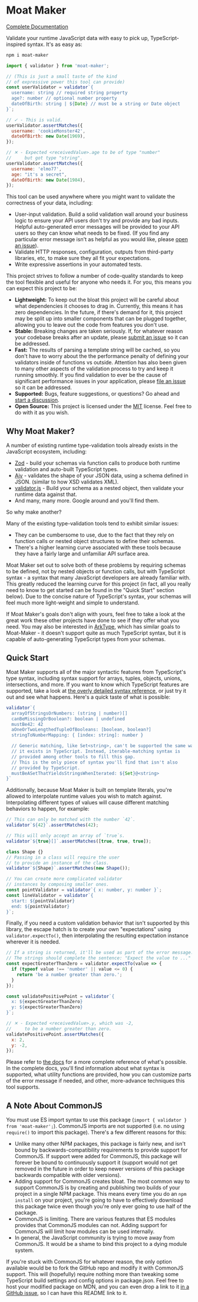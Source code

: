 # Moat Maker

[Complete Documentation](https://thescottyjam.gitbook.io/moat-maker/)

Validate your runtime JavaScript data with easy to pick up, TypeScript-inspired syntax. It's as easy as:

```bash
npm i moat-maker
```

```javascript
import { validator } from 'moat-maker';

// (This is just a small taste of the kind
// of expressive power this tool can provide)
const userValidator = validator`{
  username: string // required string property
  age?: number // optional number property
  dateOfBirth: string | ${Date} // must be a string or Date object
}`;

// ✓ - This is valid.
userValidator.assertMatches({
  username: 'cookieMonster42',
  dateOfBirth: new Date(1969),
});

// ✕ - Expected <receivedValue>.age to be of type "number"
//     but got type "string".
userValidator.assertMatches({
  username: 'elmo77',
  age: "it's a secret",
  dateOfBirth: new Date(1984),
});
```

This tool can be used anywhere where you might want to validate the correctness of your data, including:
* User-input validation. Build a solid validation wall around your business logic to ensure your API users don't try and provide any bad inputs. Helpful auto-generated error messages will be provided to your API users so they can know what needs to be fixed. (If you find any particular error message isn't as helpful as you would like, please [open an issue](https://github.com/theScottyJam/moat-maker/issues/new)).
* Validate HTTP responses, configuration, outputs from third-party libraries, etc, to make sure they all fit your expectations.
* Write expressive assertions in your automated tests.

This project strives to follow a number of code-quality standards to keep the tool flexible and useful for anyone who needs it. For you, this means you can expect this project to be:
* **Lightweight:** To keep out the bloat this project will be careful about what dependencies it chooses to drag in. Currently, this means it has zero dependencies. In the future, if there's demand for it, this project may be split up into smaller components that can be plugged together, allowing you to leave out the code from features you don't use.
* **Stable:** Breaking changes are taken seriously. If, for whatever reason your codebase breaks after an update, please [submit an issue](https://github.com/theScottyJam/moat-maker/issues/new) so it can be addressed.
* **Fast:** The results of parsing a template string will be cached, so you don't have to worry about the the performance penalty of defining your validators inside of functions vs outside. Attention has also been given to many other aspects of the validation process to try and keep it running smoothly. If you find validation to ever be the cause of significant performance issues in your application, please [file an issue](https://github.com/theScottyJam/moat-maker/issues/new) so it can be addressed.
* **Supported:** Bugs, feature suggestions, or questions? Go ahead and [start a discussion](https://github.com/theScottyJam/moat-maker/issues/new).
* **Open Source:** This project is licensed under the [MIT](https://github.com/theScottyJam/moat-maker/blob/main/LICENSE) license. Feel free to do with it as you wish.

## Why Moat Maker?

A number of existing runtime type-validation tools already exists in the JavaScript ecosystem, including:
* [Zod](https://github.com/colinhacks/zod) - build your schemas via function calls to produce both runtime validation and auto-built TypeScript types.
* [Ajv](https://github.com/ajv-validator/ajv) - validates the shape of your JSON data, using a schema defined in JSON. (similar to how XSD validates XML).
* [validator.js](https://github.com/mikeerickson/validatorjs) - Build your schema as a nested object, then validate your runtime data against that.
* And many, many more. Google around and you'll find them.

So why make another?

Many of the existing type-validation tools tend to exhibit similar issues:
* They can be cumbersome to use, due to the fact that they rely on function calls or nested object structures to define their schemas.
* There's a higher learning curve associated with these tools because they have a fairly large and unfamiliar API surface area.

Moat Maker set out to solve both of these problems by requiring schemas to be defined, not by nested objects or function calls, but with TypeScript syntax - a syntax that many JavaScript developers are already familiar with. This greatly reduced the learning curve for this project (in fact, all you really need to know to get started can be found in the "Quick Start" section below). Due to the concise nature of TypeScript's syntax, your schemas will feel much more light-weight and simple to understand.

If Moat Maker's goals don't align with yours, feel free to take a look at the great work these other projects have done to see if they offer what you need. You may also be interested in [ArkType](https://github.com/arktypeio/arktype), which has similar goals to Moat-Maker - it doesn't support quite as much TypeScript syntax, but it is capable of auto-generating TypeScript types from your schemas.

## Quick Start

Moat Maker supports all of the major syntactic features from TypeScript's type syntax, including syntax support for arrays, tuples, objects, unions, intersections, and more. If you want to know which TypeScript features are supported, take a look at [the overly detailed syntax reference](https://thescottyjam.gitbook.io/moat-maker/resources/syntax-reference), or just try it out and see what happens. Here's a quick taste of what is possible:

```javascript
validator`{
  arrayOfStringsOrNumbers: (string | number)[]
  canBeMissingOrBoolean?: boolean | undefined
  mustBe42: 42
  aOneOrTwoLengthedTupleOfBooleans: [boolean, boolean?]
  stringToNumberMapping: { [index: string]: number }

  // Generic matching, like Set<string>, can't be supported the same way
  // it exists in TypeScript. Instead, iterable-matching syntax is
  // provided among other tools to fill this gap.
  // This is the only piece of syntax you'll find that isn't also
  // provided by TypeScript.
  mustBeASetThatYieldsStringsWhenIterated: ${Set}@<string>
}`
```

Additionally, because Moat Maker is built on template literals, you're allowed to interpolate runtime values you wish to match against. Interpolating different types of values will cause different matching behaviors to happen, for example:

```javascript
// This can only be matched with the number `42`.
validator`${42}`.assertMatches(42);

// This will only accept an array of `true`s.
validator`${true}[]`.assertMatches([true, true, true]);

class Shape {}
// Passing in a class will require the user
// to provide an instance of the class.
validator`${Shape}`.assertMatches(new Shape());

// You can create more complicated validator
// instances by composing smaller ones.
const pointValidator = validator`{ x: number, y: number }`;
const lineValidator = validator`{
  start: ${pointValidator}
  end: ${pointValidator}
}`;
```

Finally, if you need a custom validation behavior that isn't supported by this library, the escape hatch is to create your own "expectations" using `validator.expectTo()`, then interpolating the resulting expectation instance wherever it is needed.

```javascript
// If a string is returned, it'll be used as part of the error message.
// The strings should complete the sentence: "Expect the value to ..."
const expectGreaterThanZero = validator.expectTo(value => {
  if (typeof value !== 'number' || value <= 0) {
    return 'be a number greater than zero.';
  }
});

const validatePositivePoint = validator`{
  x: ${expectGreaterThanZero}
  y: ${expectGreaterThanZero}
}`;

// ✕ - Expected <receivedValue>.y, which was -2,
//     to be a number greater than zero.
validatePositivePoint.assertMatches({
  x: 2,
  y: -2,
});
```

Please refer to [the docs](https://thescottyjam.gitbook.io/moat-maker/) for a more complete reference of what's possible. In the complete docs, you'll find information about what syntax is supported, what utility functions are provided, how you can customize parts of the error message if needed, and other, more-advance techniques this tool supports.

## A Note About CommonJS

You must use ES import syntax to use this package (`import { validator } from 'moat-maker';`). CommonJS imports are not supported (i.e. no using `require()` to import this package). There's a few different reasons for this:
* Unlike many other NPM packages, this package is fairly new, and isn't bound by backwards-compatibility requirements to provide support for CommonJS. If support were added for CommonJS, this package will forever be bound to continuously support it (support would not get removed in the future in order to keep newer versions of this package backwards compatible with older versions).
* Adding support for CommonJS creates bloat. The most common way to support CommonJS is by creating and publishing two builds of your project in a single NPM package. This means every time you do an `npm install` on your project, you're going to have to effectively download this package twice even though you're only ever going to use half of the package.
* CommonJS is limiting. There are various features that ES modules provides that CommonJS modules can not. Adding support for CommonJS will limit how modules can be used internally.
* In general, the JavaScript community is trying to move away from CommonJS. It would be a shame to bind this project to a dying module system.

If you're stuck with CommonJS for whatever reason, the only option available would be to fork the GitHub repo and modify it with CommonJS support. This will (hopefully) require nothing more than tweaking some TypeScript build settings and config options in package.json. Feel free to host your modified package on MDN, and you can even drop a link to it [in a GitHub issue](https://github.com/theScottyJam/moat-maker/issues/new), so I can have this README link to it.
